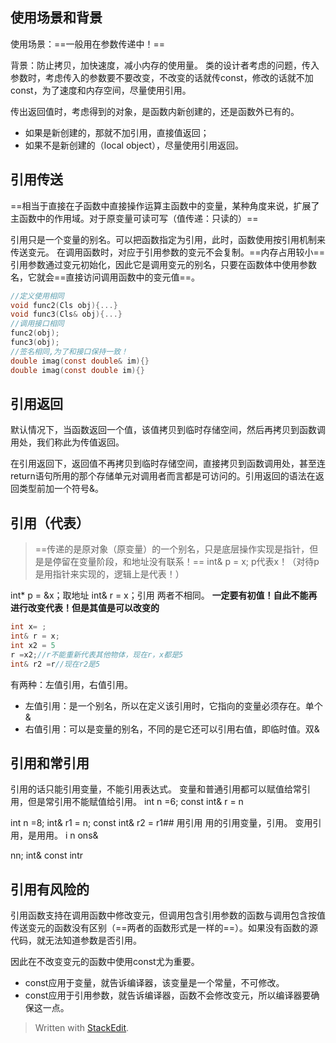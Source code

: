 ## 使用场景和背景
使用场景：==一般用在参数传递中！==

背景：防止拷贝，加快速度，减小内存的使用量。
类的设计者考虑的问题，传入参数时，考虑传入的参数要不要改变，不改变的话就传const，修改的话就不加const，为了速度和内存空间，尽量使用引用。

传出返回值时，考虑得到的对象，是函数内新创建的，还是函数外已有的。
- 如果是新创建的，那就不加引用，直接值返回；
- 如果不是新创建的（local object），尽量使用引用返回。
##  引用传送
==相当于直接在子函数中直接操作运算主函数中的变量，某种角度来说，扩展了主函数中的作用域。对于原变量可读可写（值传递：只读的）==

引用只是一个变量的别名。可以把函数指定为引用，此时，函数使用按引用机制来传送变元。
在调用函数时，对应于引用参数的变元不会复制。==内存占用较小==
引用参数通过变元初始化，因此它是调用变元的别名，只要在函数体中使用参数名，它就会==直接访问调用函数中的变元值==。
```c
//定义使用相同
void func2(Cls obj){...}
void func3(Cls& obj){...}
//调用接口相同
func2(obj);
func3(obj);
//签名相同,为了和接口保持一致！
double imag(const double& im){}
double imag(const double im){}
```
## 引用返回
默认情况下，当函数返回一个值，该值拷贝到临时存储空间，然后再拷贝到函数调用处，我们称此为传值返回。

在引用返回下，返回值不再拷贝到临时存储空间，直接拷贝到函数调用处，甚至连return语句所用的那个存储单元对调用者而言都是可访问的。引用返回的语法在返回类型前加一个符号&。


## 引用（代表）
>==传递的是原对象（原变量）的一个别名，只是底层操作实现是指针，但是是停留在变量阶段，和地址没有联系！==
>int& p = x;  p代表x！（对待p是用指针来实现的，逻辑上是代表！）

int* p = &x；取地址
int& r = x；引用
两者不相同。
**一定要有初值！自此不能再进行改变代表！但是其值是可以改变的**
```c
int x= ;
int& r = x;
int x2 = 5
r =x2;//r不能重新代表其他物体，现在r，x都是5
int& r2 =r//现在r2是5
```
有两种：左值引用，右值引用。
- 左值引用：是一个别名，所以在定义该引用时，它指向的变量必须存在。单个&
- 右值引用：可以是变量的别名，不同的是它还可以引用右值，即临时值。双&
## 引用和常引用
引用的话只能引用变量，不能引用表达式。
变量和普通引用都可以赋值给常引用，但是常引用不能赋值给引用。
int n =6;
const int& r = n

int n =8;
int& r1 = n;
const int& r2 = r1## 用引用
用的引用变量，引用。
变用引用，是用用。
i n 
ons& 

nn;
int&  const intr 
##  引用有风险的
引用函数支持在调用函数中修改变元，但调用包含引用参数的函数与调用包含按值传送变元的函数没有区别（==两者的函数形式是一样的==）。如果没有函数的源代码，就无法知道参数是否引用。

因此在不改变变元的函数中使用const尤为重要。
- const应用于变量，就告诉编译器，该变量是一个常量，不可修改。
- const应用于引用参数，就告诉编译器，函数不会修改变元，所以编译器要确保这一点。

> Written with [StackEdit](https://stackedit.io/).
<!--stackedit_data:
eyJoaXN0b3J5IjpbNzE4ODEyOTc2LDEyNzMxOTU2ODMsLTE0Nj
Q1MjE3OTUsLTEwMzAwMDc5MTYsLTIzMzE3Mzg0OSwxMDQzNjA5
ODgwLDEzMDk0MjE2MDUsODMxMzA4OTIyXX0=
-->